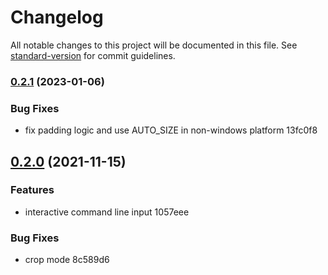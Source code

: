 # Changelog

All notable changes to this project will be documented in this file. See [standard-version](https://github.com/conventional-changelog/standard-version) for commit guidelines.

### [0.2.1](///compare/v0.2.0...v0.2.1) (2023-01-06)


### Bug Fixes

* fix padding logic and use AUTO_SIZE in non-windows platform 13fc0f8

## [0.2.0](///compare/v0.1.1...v0.2.0) (2021-11-15)


### Features

* interactive command line input 1057eee


### Bug Fixes

* crop mode 8c589d6
